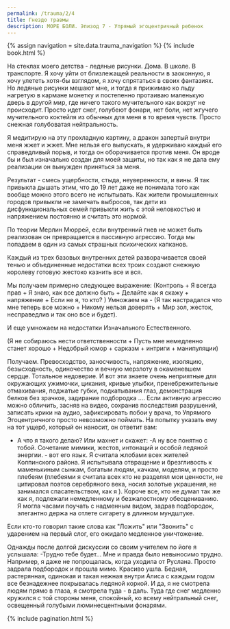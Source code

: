 ```yaml
---
permalink: /trauma/2/4
title: Гнездо травмы
description: МОРЕ БОЛИ. Эпизод 7 - Упрямый эгоцентричный ребенок
---
```

{% assign navigation  = site.data.trauma_navigation %}
{% include book.html %}

На стеклах моего детства - ледяные рисунки.
Дома. В школе. В транспорте.
Я хочу уйти от близлежащей реальности в заоконную, я хочу улететь хотя-бы взглядом, я хочу спрятаться в своих фантазиях. Но ледяные рисунки мешают мне, и тогда я прижимаю ко льду нагретую в кармане монетку и постепенно протаиваю маленькую дверь в другой мир, где ничего такого мучительного как вокруг не происходит.
Просто идет снег, голубеют фонари, нет боли, нет жгучего мучительного коктейля из обычных для меня в то время чувств.
Просто снежная голубоватая нейтральность.

Я медитирую на эту прохладную картину, а дракон запертый внутри меня жжет и жжет.
Мне нельзя его выпускать, я удерживаю каждый его справедливый порыв, и тогда он оборачивается против меня.
Он вроде бы и был изначально создан для моей защиты, но так как я не дала ему реализации он вынужден приняться за меня.

Результат - смесь ущербности, стыда, неуверенности, и вины.
Я так привыкла дышать этим, что до 19 лет даже не понимала того как вообще можно этого всего не испытывать. Как жители промышленных городов привыкли не замечать выбросов, так дети из дисфункциональных семей привыкли жить с этой неловкостью и напряжением постоянно и считать это нормой.

По теории Мерлин Мюррей, если внутренний гнев не может быть реализован он превращается в пассивную агрессию. Тогда мы попадаем в один из самых страшных психических капканов.

Каждый из трех базовых внутренних детей разворачивается своей тенью и объединенные недостатки всех троих создают снежную королеву готовую жестоко казнить все и вся.

Мы получаем примерно следующее выражение:
(Контроль + Я всегда прав + Я знаю, как все должно быть + Делайте как я скажу + напряжение + Если не я, то кто? )
Умножаем на -
(Я так настрадался что мне теперь все можно + Никому нельзя доверять + Мир зол, жесток, несправедлив и так оно все и будет).

И еще умножаем на недостатки Изначального Естественного.

(Я не собираюсь нести ответственности + Пусть мне немедленно станет хорошо + Недобрый юмор + сарказм + интриги + манипуляции)

Получаем.
Превосходство, заносчивость, напряжение, изоляцию, безысходность, одиночество и вечную мерзлоту в окаменевшем сердце.
Тотальное недоверие.
И вот эти знаете очень неприятные для окружающих ужимочки, цикания, кривые улыбки, пренебрежительные отмахивания, поджатые губки, подкатывания глаз, демонстрация белков без зрачков, задирание подбородка ....
Если активную агрессию можно обличить, засняв на видео, сохранив последствия разрушений, записать крики на аудио, зафиксировать побои у врача, то Упрямого Эгоцентричного просто невозможно поймать.
На попытку указать ему на тот ущерб, который он наносит, он ответит вам:
- А что я такого делаю?
Или махнет и скажет:
-А ну все понятно с тобой.
Сочетание мимики, жестов, интонаций и особой ледяной энергии. - вот его язык.
Я считала жлобами всех жителей Колпинского района.
Я испытывала отвращение и брезгливость к маменькиным сынкам, богатым людям, качкам, моделям, и просто плебеям (плебеями я считала всех кто не разделял мои ценности, не цитировал поэтов серебряного века, носил золотые украшения, не занимался спасательством, как я ).
Короче все, кто не думал так же как я, подлежали немедленному и безжалостному обесцениванию.
Я могла часами поучать с надменным видом, задрав подбородок, элегантно держа на отлете сигарету в длинном мундштуке.

Если кто-то говорил такие слова как "Ложить" или "Звонить" с ударением на первый слог, его ожидало медленное уничтожение.

Однажды после долгой дискуссии со своим учителем по йоге я услышала:
-Трудно тебе будет...
Мне и правда было невыносимо трудно. Например, я даже не попрощалась, когда уходила от Руслана. Просто задрала подбородок и прошла мимо. Красиво ушла.
Бедная, растерянная, одинокая и такая нежная внутри Алиса с каждым годом все безнадежнее покрывалась ледяной коркой. И да, я не смотрела людям прямо в глаза, я смотрела туда - в даль. Туда где снег медленно кружился с той стороны меня, спокойный, ко всему нейтральный снег, освещенный голубыми люминесцентными фонарями.

{% include pagination.html %}